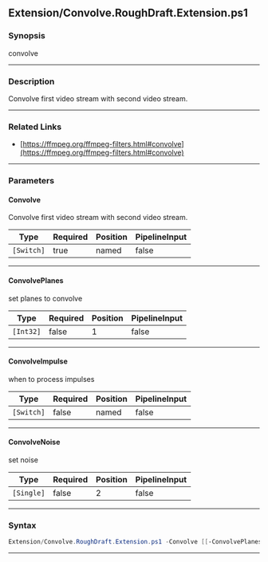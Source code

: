 
Extension/Convolve.RoughDraft.Extension.ps1
-------------------------------------------
### Synopsis
convolve

---
### Description

Convolve first video stream with second video stream.

---
### Related Links
* [https://ffmpeg.org/ffmpeg-filters.html#convolve](https://ffmpeg.org/ffmpeg-filters.html#convolve)



---
### Parameters
#### **Convolve**

Convolve first video stream with second video stream.






|Type      |Required|Position|PipelineInput|
|----------|--------|--------|-------------|
|`[Switch]`|true    |named   |false        |



---
#### **ConvolvePlanes**

set planes to convolve






|Type     |Required|Position|PipelineInput|
|---------|--------|--------|-------------|
|`[Int32]`|false   |1       |false        |



---
#### **ConvolveImpulse**

when to process impulses






|Type      |Required|Position|PipelineInput|
|----------|--------|--------|-------------|
|`[Switch]`|false   |named   |false        |



---
#### **ConvolveNoise**

set noise






|Type      |Required|Position|PipelineInput|
|----------|--------|--------|-------------|
|`[Single]`|false   |2       |false        |



---
### Syntax
```PowerShell
Extension/Convolve.RoughDraft.Extension.ps1 -Convolve [[-ConvolvePlanes] <Int32>] [-ConvolveImpulse] [[-ConvolveNoise] <Single>] [<CommonParameters>]
```
---





